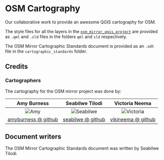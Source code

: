 # OSM Cartography
Our collaborative work to provide an awesome QGIS cartography for OSM.

The style files for all the layers in the [`osm_mirror_qgis_project`](https://kartoza.github.io/osgs/workflows/create-osm-mirror-in-database.html) are provided as `.qml` and `.sld` files in the folders  `qml` and `sld` respectively. 

The OSM Mirror Cartographic Standards document is provided as an `.odt` file in the `cartographic_standards` folder.

## Credits

### Cartographers
The cartography for the OSM mirror project was done by: 

Amy Burness | Seabilwe Tilodi | Victoria Neema | 
| :-: | :-: | :-: |
| ![Amy](https://avatars.githubusercontent.com/u/77841514?v=4&s=174 "Amy")| ![Seabilwe](https://avatars.githubusercontent.com/u/56301949?v=4 "Seabilwe") |![Victoria](https://avatars.githubusercontent.com/u/39700992?v=4&s=174 "Victoria") |
[amyburness @ github](https://github.com/amyburness) | [seabilwe @ github](https://github.com/seabilwe) | [vikineema @ github](https://github.com/vikineema) |

## Document writers 
The OSM Mirror Cartographic Standards document was written by Seabilwe Tilodi.
